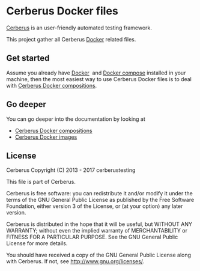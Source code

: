# Cerberus Docker files

[Cerberus](http://www.cerberus-testing.org/) is an user-friendly automated testing framework.

This project gather all Cerberus [Docker](https://www.docker.com/) related files.

## Get started

Assume you already have [Docker](https://docs.docker.com)  and [Docker compose](https://docs.docker.com/compose) installed in your machine, then the most easiest way to use Cerberus Docker files is to deal with [Cerberus Docker compositions](./compositions).

## Go deeper

You can go deeper into the documentation by looking at
 - [Cerberus Docker compositions](https://github.com/cerberustesting/cerberus-docker/tree/master/compositions)
 - [Cerberus Docker images](https://github.com/cerberustesting/cerberus-docker/tree/master/images)


## License

Cerberus Copyright (C) 2013 - 2017 cerberustesting

This file is part of Cerberus.

Cerberus is free software: you can redistribute it and/or modify
it under the terms of the GNU General Public License as published by
the Free Software Foundation, either version 3 of the License, or
(at your option) any later version.

Cerberus is distributed in the hope that it will be useful,
but WITHOUT ANY WARRANTY; without even the implied warranty of
MERCHANTABILITY or FITNESS FOR A PARTICULAR PURPOSE.  See the
GNU General Public License for more details.

You should have received a copy of the GNU General Public License
along with Cerberus.  If not, see <http://www.gnu.org/licenses/>.